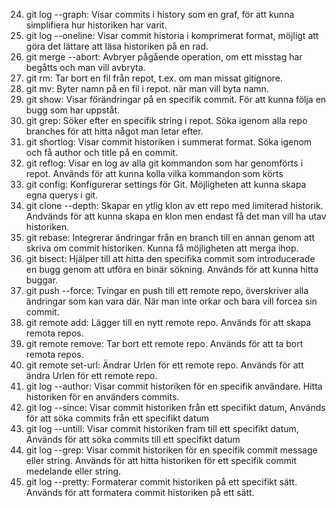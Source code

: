 24. git log --graph: Visar commits i history som en graf, för att kunna simplifiera hur historiken har varit.
25. git log --oneline: Visar commit historia i komprimerat format, möjligt att göra det lättare att läsa historiken på en rad.
26. git merge  --abort: Avbryer pågående operation, om ett misstag har begåtts och man vill avbryta.
27. git rm: Tar bort en fil från repot, t.ex. om man missat gitignore.
28. git mv: Byter namn på en fil i repot. när man vill byta namn.
29. git show: Visar förändringar på en specifik commit. För att kunna följa en bugg som har uppståt.
30. git grep: Söker efter en specifik string i repot. Söka igenom alla repo branches för att hitta något man letar efter.
31. git shortlog: Visar commit historiken i summerat format. Söka igenom och få author och title på en commit.
32. git reflog: Visar en log av alla git kommandon som har genomförts i repot. Används för att kunna kolla vilka kommandon som körts
33. git config: Konfigurerar settings för Git. Möjligheten att kunna skapa egna querys i git.
34. git clone --depth: Skapar en ytlig klon av ett repo med limiterad historik. Andvänds för att kunna skapa en klon men endast få det man vill ha utav historiken.
35. git rebase: Integrerar ändringar från en branch till en annan genom att skriva om commit historiken. Kunna få möjligheten att merga ihop.
36. git bisect: Hjälper till att hitta den specifika commit som introducerade en bugg genom att utföra en binär sökning. Används för att kunna hitta buggar.
37. git push --force: Tvingar en push till ett remote repo, överskriver alla ändringar som kan vara där. När man inte orkar och bara vill forcea sin commit.
38. git remote add: Lägger till en nytt remote repo. Används för att skapa remota repos.
39. git remote remove: Tar bort ett remote repo. Används för att ta bort remota repos.
40. git remote set-url: Ändrar Urlen för ett remote repo. Används för att ändra Urlen för ett remote repo.
41. git log --author: Visar commit historiken för en specifik användare. Hitta historiken för en använders commits.
42. git log --since: Visar commit historiken från ett specifikt datum, Används för att söka commits från ett specifikt datum
43. git log --untill: Visar commit historiken fram till ett specifikt datum, Används för att söka commits till ett specifikt datum
44. git log --grep: Visar commit historiken för en specifik commit message eller string. Används för att hitta historiken för ett specifik commit medelande eller string.
45. git log --pretty: Formaterar commit historiken på ett specifikt sätt. Används för att formatera commit historiken på ett sätt.